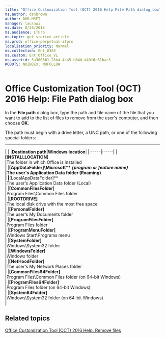 ```yaml
---
title: "Office Customization Tool (OCT) 2016 Help File Path dialog box"
ms.author: danbrown
author: DHB-MSFT
manager: laurawi
ms.date: 8/28/2015
ms.audience: ITPro
ms.topic: get-started-article
ms.prod: office-perpetual-itpro
localization_priority: Normal
ms.collection: Ent_O365
ms.custom: Ent_Office_VL
ms.assetid: 5a300561-28b4-4c45-b04d-d40f6c61bac3
ROBOTS: NOINDEX, NOFOLLOW
---
```


# Office Customization Tool (OCT) 2016 Help: File Path dialog box

In the **File path** dialog box, type the path and file name of the file that you want to add to the list of files to remove from the user's computer, and then choose **OK**.
  
The path must begin with a drive letter, a UNC path, or one of the following special folders:
  
****

|
|
|**Destination path**|**Windows location**|
|:-----|:-----|
|**[INSTALLLOCATION]** <br/> |The folder in which Office is installed  <br/> |
|**[AppDataFolder]\Microsoft\** _{program or feature name}_ <br/> |The user's Application Data folder (Roaming)  <br/> |
|**[LocalAppDataFolder]** <br/> |The user's Application Data folder (Local)  <br/> |
|**[CommonFilesFolder]** <br/> |Program Files\Common Files folder  <br/> |
|**[ROOTDRIVE]** <br/> |The local disk drive with the most free space  <br/> |
|**[PersonalFolder]** <br/> |The user's My Documents folder  <br/> |
|**[ProgramFilesFolder]** <br/> |Program Files folder  <br/> |
|**[ProgramMenuFolder]** <br/> |Windows Start\Programs menu  <br/> |
|**[SystemFolder]** <br/> |Windows\System32 folder  <br/> |
|**[WindowsFolder]** <br/> |Windows folder  <br/> |
|**[NetHoodFolder]** <br/> |The user's My Network Places folder  <br/> |
|**[CommonFiles64Folder]** <br/> |Program Files\Common Files folder (on 64-bit Windows)  <br/> |
|**[ProgramFiles64Folder]** <br/> |Program Files folder (on 64-bit Windows)  <br/> |
|**[System64Folder]** <br/> |Windows\System32 folder (on 64-bit Windows)  <br/> |
   
## Related topics
[Office Customization Tool (OCT) 2016 Help: Remove files](oct-2016-help-remove-files.md)

